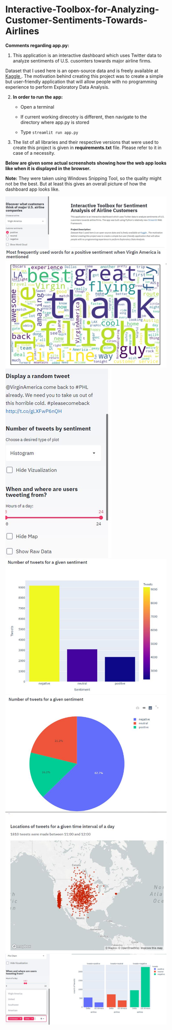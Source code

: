 # Interactive-Toolbox-for-Analyzing-Customer-Sentiments-Towards-Airlines

**Comments regarding app.py:**

1. This application is an interactive dashboard which uses Twitter data to analyze sentiments of U.S. cusomters towards major airline firms. 

  <p>
    Dataset that I used here is an open-source data and is freely available at 
    <a href="https://www.kaggle.com/crowdflower/twitter-airline-sentiment"> Kaggle </a>.
    The motivation behind creating this project was to create a simple but user-friendly application that will allow people
    with no programming experience to perform Exploratory Data Analysis.
  </p>
    

2. **In order to run the app:**	

	- Open a terminal 	

	-  If current working direcotry is different, then navigate to the directory where app.py is stored
	
	- Type `streamlit run app.py`

	
3. The list of all libraries and their respective versions that were used to create this project is given in **requirements.txt** file. Please refer to it in case of a necessity.


<b>Below are given some actual screenshots showing how the web app looks like when it is displayed in the browser.</b>

<b>Note:</b> They were taken using Windows Snipping Tool, so the quality might not be the best. But at least this gives an overall picture of how the dashboard app looks like.

![](screenshots/img1.JPG)
<br/>
![](screenshots/img2.JPG)
<br/>
![](screenshots/img3.JPG)
<br/>
![](screenshots/img4.JPG)
<br/>
![](screenshots/img5.JPG)
<br/>
![](screenshots/img6.JPG)
<br/>
![](screenshots/img7.JPG)
